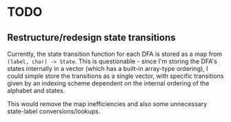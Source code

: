 # TODO

## Restructure/redesign state transitions
Currently, the state transition function for each DFA is stored as a map from `(label, char) -> State`. This is questionable - since I'm storing the DFA's states internally in a vector (which has a built-in array-type ordering), I could simple store the transitions as a single vector, with specific transitions given by an indexing scheme dependent on the internal ordering of the alphabet and states.

This would remove the map inefficiencies and also some unnecessary state-label conversions/lookups. 